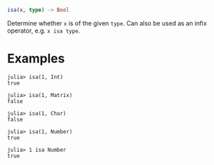 ```julia
isa(x, type) -> Bool
```

Determine whether `x` is of the given `type`. Can also be used as an infix operator, e.g. `x isa type`.

# Examples

```jldoctest
julia> isa(1, Int)
true

julia> isa(1, Matrix)
false

julia> isa(1, Char)
false

julia> isa(1, Number)
true

julia> 1 isa Number
true
```
